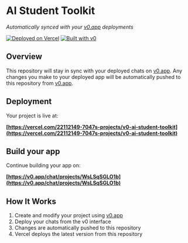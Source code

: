 # AI Student Toolkit

*Automatically synced with your [v0.app](https://v0.app) deployments*

[![Deployed on Vercel](https://img.shields.io/badge/Deployed%20on-Vercel-black?style=for-the-badge&logo=vercel)](https://vercel.com/22112149-7047s-projects/v0-ai-student-toolkit)
[![Built with v0](https://img.shields.io/badge/Built%20with-v0.app-black?style=for-the-badge)](https://v0.app/chat/projects/WsLSqSGLO1b)

## Overview

This repository will stay in sync with your deployed chats on [v0.app](https://v0.app).
Any changes you make to your deployed app will be automatically pushed to this repository from [v0.app](https://v0.app).

## Deployment

Your project is live at:

**[https://vercel.com/22112149-7047s-projects/v0-ai-student-toolkit](https://vercel.com/22112149-7047s-projects/v0-ai-student-toolkit)**

## Build your app

Continue building your app on:

**[https://v0.app/chat/projects/WsLSqSGLO1b](https://v0.app/chat/projects/WsLSqSGLO1b)**

## How It Works

1. Create and modify your project using [v0.app](https://v0.app)
2. Deploy your chats from the v0 interface
3. Changes are automatically pushed to this repository
4. Vercel deploys the latest version from this repository
